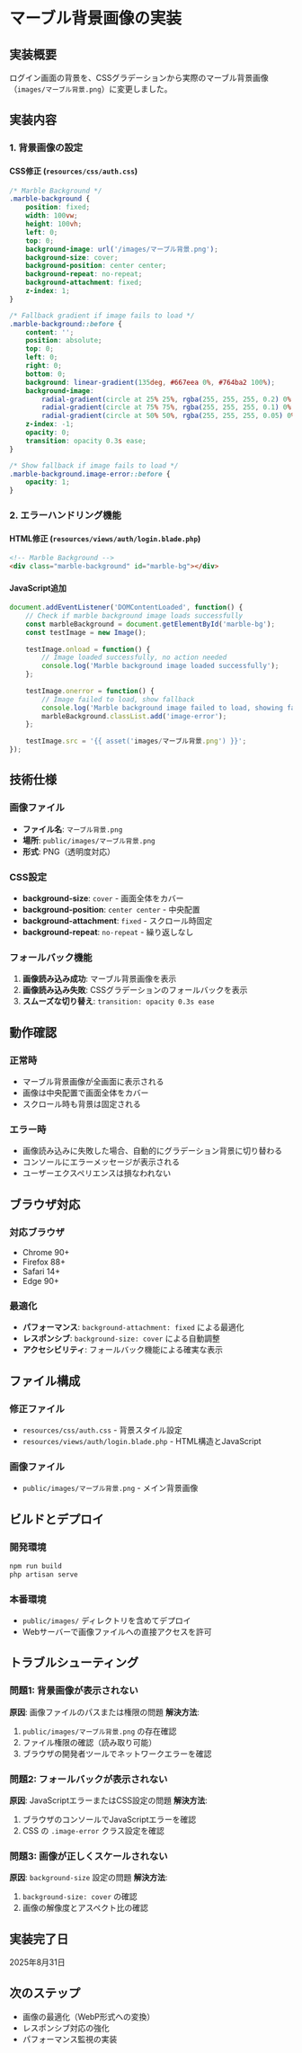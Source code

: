 # マーブル背景画像の実装

## 実装概要

ログイン画面の背景を、CSSグラデーションから実際のマーブル背景画像（`images/マーブル背景.png`）に変更しました。

## 実装内容

### 1. 背景画像の設定

#### CSS修正 (`resources/css/auth.css`)
```css
/* Marble Background */
.marble-background {
    position: fixed;
    width: 100vw;
    height: 100vh;
    left: 0;
    top: 0;
    background-image: url('/images/マーブル背景.png');
    background-size: cover;
    background-position: center center;
    background-repeat: no-repeat;
    background-attachment: fixed;
    z-index: 1;
}

/* Fallback gradient if image fails to load */
.marble-background::before {
    content: '';
    position: absolute;
    top: 0;
    left: 0;
    right: 0;
    bottom: 0;
    background: linear-gradient(135deg, #667eea 0%, #764ba2 100%);
    background-image:
        radial-gradient(circle at 25% 25%, rgba(255, 255, 255, 0.2) 0%, transparent 50%),
        radial-gradient(circle at 75% 75%, rgba(255, 255, 255, 0.1) 0%, transparent 50%),
        radial-gradient(circle at 50% 50%, rgba(255, 255, 255, 0.05) 0%, transparent 50%);
    z-index: -1;
    opacity: 0;
    transition: opacity 0.3s ease;
}

/* Show fallback if image fails to load */
.marble-background.image-error::before {
    opacity: 1;
}
```

### 2. エラーハンドリング機能

#### HTML修正 (`resources/views/auth/login.blade.php`)
```html
<!-- Marble Background -->
<div class="marble-background" id="marble-bg"></div>
```

#### JavaScript追加
```javascript
document.addEventListener('DOMContentLoaded', function() {
    // Check if marble background image loads successfully
    const marbleBackground = document.getElementById('marble-bg');
    const testImage = new Image();
    
    testImage.onload = function() {
        // Image loaded successfully, no action needed
        console.log('Marble background image loaded successfully');
    };
    
    testImage.onerror = function() {
        // Image failed to load, show fallback
        console.log('Marble background image failed to load, showing fallback');
        marbleBackground.classList.add('image-error');
    };
    
    testImage.src = '{{ asset('images/マーブル背景.png') }}';
});
```

## 技術仕様

### 画像ファイル
- **ファイル名**: `マーブル背景.png`
- **場所**: `public/images/マーブル背景.png`
- **形式**: PNG（透明度対応）

### CSS設定
- **background-size**: `cover` - 画面全体をカバー
- **background-position**: `center center` - 中央配置
- **background-attachment**: `fixed` - スクロール時固定
- **background-repeat**: `no-repeat` - 繰り返しなし

### フォールバック機能
1. **画像読み込み成功**: マーブル背景画像を表示
2. **画像読み込み失敗**: CSSグラデーションのフォールバックを表示
3. **スムーズな切り替え**: `transition: opacity 0.3s ease`

## 動作確認

### 正常時
- マーブル背景画像が全画面に表示される
- 画像は中央配置で画面全体をカバー
- スクロール時も背景は固定される

### エラー時
- 画像読み込みに失敗した場合、自動的にグラデーション背景に切り替わる
- コンソールにエラーメッセージが表示される
- ユーザーエクスペリエンスは損なわれない

## ブラウザ対応

### 対応ブラウザ
- Chrome 90+
- Firefox 88+
- Safari 14+
- Edge 90+

### 最適化
- **パフォーマンス**: `background-attachment: fixed` による最適化
- **レスポンシブ**: `background-size: cover` による自動調整
- **アクセシビリティ**: フォールバック機能による確実な表示

## ファイル構成

### 修正ファイル
- `resources/css/auth.css` - 背景スタイル設定
- `resources/views/auth/login.blade.php` - HTML構造とJavaScript

### 画像ファイル
- `public/images/マーブル背景.png` - メイン背景画像

## ビルドとデプロイ

### 開発環境
```bash
npm run build
php artisan serve
```

### 本番環境
- `public/images/` ディレクトリを含めてデプロイ
- Webサーバーで画像ファイルへの直接アクセスを許可

## トラブルシューティング

### 問題1: 背景画像が表示されない
**原因**: 画像ファイルのパスまたは権限の問題
**解決方法**: 
1. `public/images/マーブル背景.png` の存在確認
2. ファイル権限の確認（読み取り可能）
3. ブラウザの開発者ツールでネットワークエラーを確認

### 問題2: フォールバックが表示されない
**原因**: JavaScriptエラーまたはCSS設定の問題
**解決方法**: 
1. ブラウザのコンソールでJavaScriptエラーを確認
2. CSS の `.image-error` クラス設定を確認

### 問題3: 画像が正しくスケールされない
**原因**: `background-size` 設定の問題
**解決方法**: 
1. `background-size: cover` の確認
2. 画像の解像度とアスペクト比の確認

## 実装完了日
2025年8月31日

## 次のステップ
- 画像の最適化（WebP形式への変換）
- レスポンシブ対応の強化
- パフォーマンス監視の実装